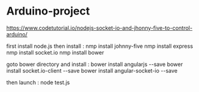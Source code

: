 # Arduino-project

https://www.codetutorial.io/nodejs-socket-io-and-jhonny-five-to-control-arduino/

first install node.js
then install :
nmp install johnny-five
nmp install express
nmp install socket.io
nmp install bower

goto bower directory and install :
bower install angularjs --save
bower install socket.io-client --save
bower install angular-socket-io --save


then launch :
node test.js
